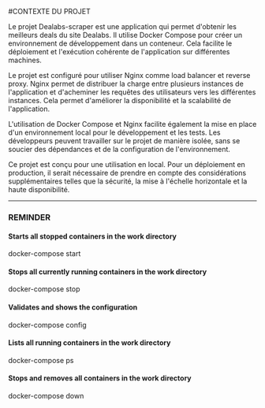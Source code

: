#CONTEXTE DU PROJET 

Le projet Dealabs-scraper est une application qui permet d'obtenir les meilleurs deals du site Dealabs. Il utilise Docker Compose pour créer un environnement de développement dans un conteneur. Cela facilite le déploiement et l'exécution cohérente de l'application sur différentes machines.

Le projet est configuré pour utiliser Nginx comme load balancer et reverse proxy. Nginx permet de distribuer la charge entre plusieurs instances de l'application et d'acheminer les requêtes des utilisateurs vers les différentes instances. Cela permet d'améliorer la disponibilité et la scalabilité de l'application.

L'utilisation de Docker Compose et Nginx facilite également la mise en place d'un environnement local pour le développement et les tests. Les développeurs peuvent travailler sur le projet de manière isolée, sans se soucier des dépendances et de la configuration de l'environnement.

Ce projet est conçu pour une utilisation en local. Pour un déploiement en production, il serait nécessaire de prendre en compte des considérations supplémentaires telles que la sécurité, la mise à l'échelle horizontale et la haute disponibilité.

-----
### REMINDER

#### Starts all stopped containers in the work directory
docker-compose start
#### Stops all currently running containers in the work directory
docker-compose stop
#### Validates and shows the configuration
docker-compose config
#### Lists all running containers in the work directory
docker-compose ps
#### Stops and removes all containers in the work directory
docker-compose down
